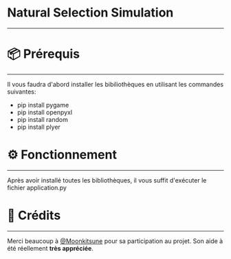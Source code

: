 # Natural Selection Simulation 
---


# 📦 Prérequis
---

Il vous faudra d'abord installer les bibiliothèques en utilisant les commandes suivantes:
- pip install pygame
- pip install openpyxl
- pip install random
- pip install plyer

# ⚙️ Fonctionnement 
---
Après avoir installé toutes les bibliothèques, il vous suffit d'exécuter le fichier application.py


# 🍰 Crédits  
---
Merci beaucoup à [@Moonkitsune](https://github.com/Moonkistune) pour sa participation au projet. Son aide à été réellement  **très appréciée**.

        
